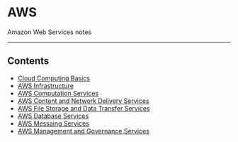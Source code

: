# AWS

Amazon Web Services notes
- - - -

## Contents

* [Cloud Computing Basics](https://github.com/Mr-Bally/DevNotes/blob/main/AWS/CloudComputingBasics.md)
* [AWS Infrastructure](https://github.com/Mr-Bally/DevNotes/blob/main/AWS/AwsInfrastructure.md)
* [AWS Computation Services](https://github.com/Mr-Bally/DevNotes/blob/main/AWS/AwsComputationServices.md)
* [AWS Content and Network Delivery Services](https://github.com/Mr-Bally/DevNotes/blob/main/AWS/AwsContentAndNetworkDeliveryServices.md)
* [AWS File Storage and Data Transfer Services](https://github.com/Mr-Bally/DevNotes/blob/main/AWS/AwsFileAndDataTransferService.md)
* [AWS Database Services](https://github.com/Mr-Bally/DevNotes/blob/main/AWS/AwsDatabaseServices.md)
* [AWS Messaing Services](https://github.com/Mr-Bally/DevNotes/blob/main/AWS/AwsMessagingServices.md)
* [AWS Management and Governance Services](https://github.com/Mr-Bally/DevNotes/blob/main/AWS/AwsManagementAndGovernanceServices.md)
